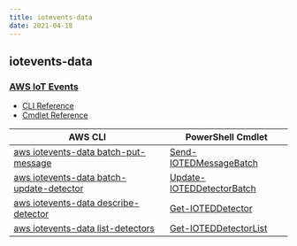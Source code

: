 ```yaml
---
title: iotevents-data
date: 2021-04-18
---
```


## iotevents-data

### [AWS IoT Events](https://aws.amazon.com/iot-events/)

* [CLI Reference](https://docs.aws.amazon.com/cli/latest/reference/iotevents-data/index.html)
* [Cmdlet Reference](https://docs.aws.amazon.com/powershell/latest/reference/items/AWS_IoT_Events_Data_cmdlets.html)

|AWS CLI|PowerShell Cmdlet|
|----|----|
|[aws iotevents-data batch-put-message](https://docs.aws.amazon.com/cli/latest/reference/iotevents-data/batch-put-message.html)|[Send-IOTEDMessageBatch](https://docs.aws.amazon.com/powershell/latest/reference/items/Send-IOTEDMessageBatch.html)|
|[aws iotevents-data batch-update-detector](https://docs.aws.amazon.com/cli/latest/reference/iotevents-data/batch-update-detector.html)|[Update-IOTEDDetectorBatch](https://docs.aws.amazon.com/powershell/latest/reference/items/Update-IOTEDDetectorBatch.html)|
|[aws iotevents-data describe-detector](https://docs.aws.amazon.com/cli/latest/reference/iotevents-data/describe-detector.html)|[Get-IOTEDDetector](https://docs.aws.amazon.com/powershell/latest/reference/items/Get-IOTEDDetector.html)|
|[aws iotevents-data list-detectors](https://docs.aws.amazon.com/cli/latest/reference/iotevents-data/list-detectors.html)|[Get-IOTEDDetectorList](https://docs.aws.amazon.com/powershell/latest/reference/items/Get-IOTEDDetectorList.html)|

